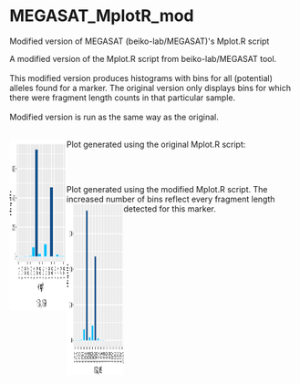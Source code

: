 # MEGASAT_MplotR_mod
Modified version of MEGASAT (beiko-lab/MEGASAT)'s Mplot.R script

A modified version of the Mplot.R script from beiko-lab/MEGASAT tool.<br><br>
This modified version produces histograms with bins for all (potential) alleles found for a marker.
The original version only displays bins for which there were fragment length counts in that particular sample.
<br><br>
Modified version is run as the same way as the original.
<br><br>

Plot generated using the original Mplot.R script:
<img align="left" width="100" height="300" src=megasat_old.png>

<br><br>

Plot generated using the modified Mplot.R script.
The increased number of bins reflect every fragment length detected for this marker.
<img align="left" width="100" height="300" src=megasat_new.png>
